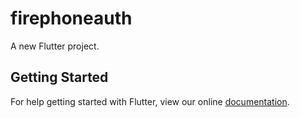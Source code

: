 # firephoneauth

A new Flutter project.

## Getting Started

For help getting started with Flutter, view our online
[documentation](https://flutter.io/).

